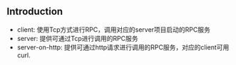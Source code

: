 ## Introduction

- client: 使用Tcp方式进行RPC，调用对应的server项目启动的RPC服务
- server: 提供可通过Tcp进行调用的RPC服务
- server-on-http: 提供可通过http请求进行调用的RPC服务，对应的client可用curl.

